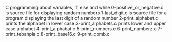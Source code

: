C programming about variables, if, else and while
0-positive_or_negative.c is source file for displaying random numbers
1-last_digit.c is source file for a program displaying the last digit of a random number
2-print_alphabet.c prints the alphabet in lower case
3-print_alphabets.c prints lower and upper case alphabet
4-print_alphabat.c 
5-print_numbers.c
6-print_numberz.c
7-print_tebahpla.c
8-print_base16.c
9-print_comb.c
